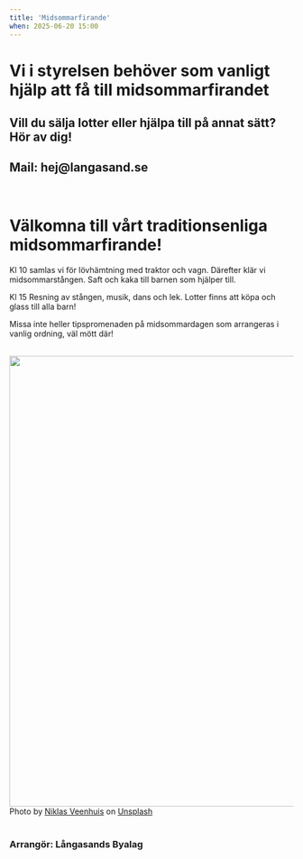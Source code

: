 ```yaml
---
title: 'Midsommarfirande'
when: 2025-06-20 15:00
---
```

<h1>Vi i styrelsen behöver som vanligt hjälp att få till midsommarfirandet</h1>

<h2>Vill du sälja lotter eller hjälpa till på annat sätt? Hör av dig!</h2>

<h2> Mail: hej@langasand.se </h2>

<br>

<h1>Välkomna till vårt traditionsenliga midsommarfirande!</h1>

Kl 10 samlas vi för lövhämtning med traktor och vagn. Därefter klär vi midsommarstången. Saft och kaka till barnen som hjälper till. 

Kl 15 Resning av stången, musik, dans och lek. Lotter finns att köpa och glass till alla barn! 

Missa inte heller tipspromenaden på midsommardagen som arrangeras i vanlig ordning, väl mött där!

<br>

<div class="center">
    <img width="800" src="/assets/images/niklas-veenhuis-Q0AXQ8UctBc-unsplash.jpg" />
</div>
<div class="center">
    <span>Photo by <a href="https://unsplash.com/@niklasveenhuis?utm_source=unsplash&amp;utm_medium=referral&amp;utm_content=creditCopyText">Niklas Veenhuis</a> on <a href="https://unsplash.com/s/photos/midsommar?utm_source=unsplash&amp;utm_medium=referral&amp;utm_content=creditCopyText">Unsplash</a></span>
</div>

<br>

### Arrangör: Långasands Byalag
